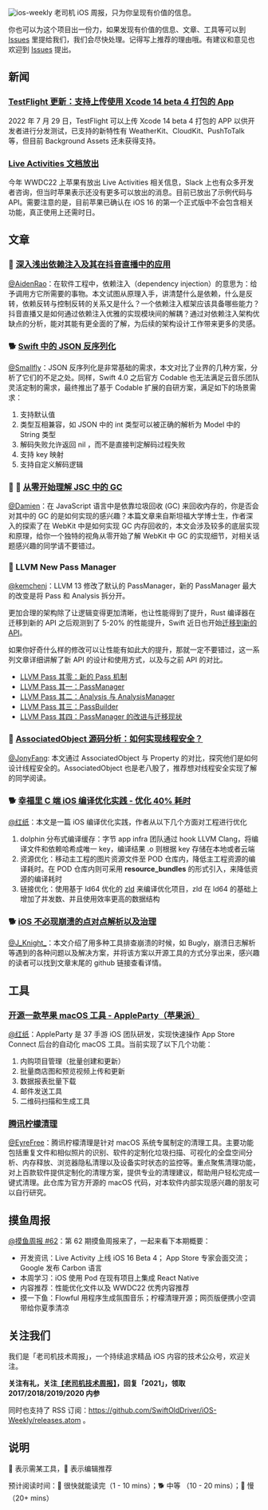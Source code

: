 ![ios-weekly](https://github.com/SwiftOldDriver/iOS-Weekly/blob/master/assets/ios-weekly.png?raw=true)
老司机 iOS 周报，只为你呈现有价值的信息。

你也可以为这个项目出一份力，如果发现有价值的信息、文章、工具等可以到 [Issues](https://github.com/SwiftOldDriver/iOS-Weekly/issues) 里提给我们，我们会尽快处理。记得写上推荐的理由哦。有建议和意见也欢迎到 [Issues](https://github.com/SwiftOldDriver/iOS-Weekly/issues) 提出。

## 新闻

### [TestFlight 更新：支持上传使用 Xcode 14 beta 4 打包的 App](https://developer.apple.com/news/releases/?id=07282022b)

2022 年 7 月 29 日，TestFlight 可以上传 Xcode 14 beta 4 打包的 APP 以供开发者进行分发测试，已支持的新特性有 WeatherKit、CloudKit、PushToTalk 等，但目前 Background Assets 还未获得支持。

### [Live Activities 文档放出](https://developer.apple.com/documentation/activitykit/displaying-live-data-on-the-lock-screen-with-live-activities)

今年 WWDC22 上苹果有放出 Live Activities 相关信息，Slack 上也有众多开发者咨询，但当时苹果表示还没有更多可以放出的消息。目前已放出了示例代码与 API。需要注意的是，目前苹果已确认在 iOS 16 的第一个正式版中不会包含相关功能，真正使用上还需时日。

## 文章

### 🐢 [深入浅出依赖注入及其在抖音直播中的应用](https://mp.weixin.qq.com/s/Zp-OqCVVr9CbDv1Y1zWN-w)

[@AidenRao](https://weibo.com/AidenRao)：在软件工程中，依赖注入（dependency injection）的意思为：给予调用方它所需要的事物。本文试图从原理入手，讲清楚什么是依赖，什么是反转，依赖反转与控制反转的关系又是什么？一个依赖注入框架应该具备哪些能力？抖音直播又是如何通过依赖注入优雅的实现模块间的解耦？通过对依赖注入架构优缺点的分析，能对其能有更全面的了解，为后续的架构设计工作带来更多的灵感。

### 🐕 [Swift 中的 JSON 反序列化](https://mp.weixin.qq.com/s/lvX4uY1dGo7k3OGmEayJpg)

[@Smallfly](https://github.com/iostalks)：JSON 反序列化是非常基础的需求，本文对比了业界的几种方案，分析了它们的不足之处。同样，Swift 4.0 之后官方 Codable 也无法满足云音乐团队灵活定制的需求，最终推出了基于 Codable 扩展的自研方案，满足如下的场景需求：

1. 支持默认值
2. 类型互相兼容，如 JSON 中的 int 类型可以被正确的解析为 Model 中的 String 类型
3. 解码失败允许返回 nil ，而不是直接判定解码过程失败
4. 支持 key 映射
5. 支持自定义解码逻辑


### 🌟 🐢 [从零开始理解 JSC 中的 GC](https://webkit.org/blog/12967/understanding-gc-in-jsc-from-scratch/)

[@Damien](https://github.com/ZengyiMa)：在 JavaScript 语言中是依靠垃圾回收 (GC) 来回收内存的，你是否会对其中的 GC 的是如何实现的感兴趣？本篇文章来自斯坦福大学博士生，作者深入的探索了在 WebKit 中是如何实现 GC 内存回收的，本文会涉及较多的底层实现和原理，给你一个独特的视角从零开始了解 WebKit 中 GC 的实现细节，对相关话题感兴趣的同学请不要错过。

### 🐢 LLVM New Pass Manager

[@kemchenj](https://kemchenj.github.io/)：LLVM 13 修改了默认的 PassManager，新的 PassManager 最大的改变是将 Pass 和 Analysis 拆分开。

更加合理的架构除了让逻辑变得更加清晰，也让性能得到了提升，Rust 编译器在迁移到新的 API 之后观测到了 5-20% 的性能提升，Swift 近日也开始[迁移到新的 API](https://github.com/apple/swift/pull/60077)。

如果你好奇什么样的修改可以让性能有如此大的提升，那就一定不要错过，这一系列文章详细讲解了新 API 的设计和使用方式，以及与之前 API 的对比。

- [LLVM Pass 其零：新的 Pass 机制](https://homura.live/2022/06/19/llvm-pass-0/)
- [LLVM Pass 其一：PassManager](https://homura.live/2022/06/26/llvm-pass-1/)
- [LLVM Pass 其二：Analysis 与 AnalysisManager](https://homura.live/2022/07/03/llvm-pass-2/)
- [LLVM Pass 其三：PassBuilder](https://homura.live/2022/07/10/llvm-pass-3/)
- [LLVM Pass 其四：PassManager 的改进与迁移现状](https://homura.live/2022/07/17/llvm-pass-4/)

### 🐎 [AssociatedObject 源码分析：如何实现线程安全？](https://juejin.cn/post/7124943924308738061)

[@JonyFang](https://github.com/JonyFang): 本文通过 AssociatedObject 与 Property 的对比，探究他们是如何设计线程安全的。AssociatedObject 也是老八股了，推荐想对线程安全实现了解的同学阅读。

### 🐕 [幸福里 C 端 iOS 编译优化实践 - 优化 40% 耗时](https://mp.weixin.qq.com/s/EQ9FXuDbtMa3RtxIAaXtig)

[@红纸](https://github.com/nianran)：本文是一篇 iOS 编译优化实践，作者从以下几个方面对工程进行优化

1. dolphin 分布式编译缓存：字节 app infra 团队通过 hook LLVM Clang，将编译文件和依赖哈希成唯一 key，编译结果 .o 则根据 key 存储在本地或者云端
2. 资源优化：移动主工程的图片资源文件至 POD 仓库内，降低主工程资源的编译耗时。在 POD 仓库内则可采用 **resource_bundles** 的形式引入，来降低资源的编译耗时
3. 链接优化：使用基于 ld64 优化的 [zld](https://github.com/michaeleisel/zld) 来编译优化项目，zld 在 ld64 的基础上增加了并发数、并且使用效率更高的数据结构

### 🐕 [iOS 不必现崩溃的点对点解析以及治理](https://mp.weixin.qq.com/s/tGvE-2flzhm4skkrfbUIBA)

[@J_Knight_](https://github.com/knightsj)：本文介绍了用多种工具排查崩溃的时候，如 Bugly，崩溃日志解析等遇到的各种问题以及解决方案，并将该方案以开源工具的方式分享出来，感兴趣的读者可以找到文章末尾的 github 链接查看详情。

## 工具

### [开源一款苹果 macOS 工具 - AppleParty（苹果派）](https://juejin.cn/post/7081069026515877919)

[@红纸](https://github.com/nianran)：AppleParty 是 37 手游 iOS 团队研发，实现快速操作 App Store Connect 后台的自动化 macOS 工具。当前实现了以下几个功能：

1. 内购项目管理（批量创建和更新）
2. 批量商店图和预览视频上传和更新
3. 数据报表批量下载
4. 邮件发送工具
5. 二维码扫描和生成工具

### [腾讯柠檬清理](https://github.com/Tencent/lemon-cleaner)

[@EyreFree](https://github.com/EyreFree)：腾讯柠檬清理是针对 macOS 系统专属制定的清理工具。主要功能包括重复文件和相似照片的识别、软件的定制化垃圾扫描、可视化的全盘空间分析、内存释放、浏览器隐私清理以及设备实时状态的监控等。重点聚焦清理功能，对上百款软件提供定制化的清理方案，提供专业的清理建议，帮助用户轻松完成一键式清理。此仓库为官方开源的 macOS 代码，对本软件内部实现感兴趣的朋友可以自行研究。

## 摸鱼周报

[@摸鱼周报 #62](https://mp.weixin.qq.com/s/HySX4Yaf3Zxy8Wn-LyUO0A)：第 62 期摸鱼周报来了，一起来看下本期概要：

* 开发资讯：Live Activity 上线 iOS 16 Beta 4； App Store 专家会面交流； Google 发布 Carbon 语言
* 本周学习：iOS 使用 Pod 在现有项目上集成 React Native
* 内容推荐：性能优化文件以及 WWDC22 优秀内容推荐
* 摸一下鱼：Flowful 用程序生成氛围音乐；柠檬清理开源；网页版便携小空调带给你夏季清凉

## 关注我们

我们是「老司机技术周报」，一个持续追求精品 iOS 内容的技术公众号，欢迎关注。

**关注有礼，关注[【老司机技术周报】](https://p1-juejin.byteimg.com/tos-cn-i-k3u1fbpfcp/4f01514c82a54dfab704a7b5284bd4f7~tplv-k3u1fbpfcp-watermark.image?)，回复「2021」，领取 2017/2018/2019/2020 内参**

同时也支持了 RSS 订阅：https://github.com/SwiftOldDriver/iOS-Weekly/releases.atom 。

## 说明

🚧 表示需某工具，🌟 表示编辑推荐

预计阅读时间：🐎 很快就能读完（1 - 10 mins）；🐕 中等 （10 - 20 mins）；🐢 慢（20+ mins）